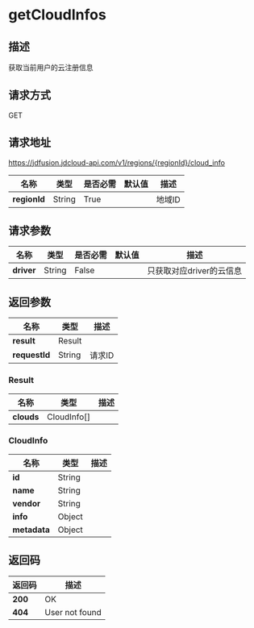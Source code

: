 # getCloudInfos


## 描述
获取当前用户的云注册信息

## 请求方式
GET

## 请求地址
https://jdfusion.jdcloud-api.com/v1/regions/{regionId}/cloud_info

|名称|类型|是否必需|默认值|描述|
|---|---|---|---|---|
|**regionId**|String|True| |地域ID|

## 请求参数
|名称|类型|是否必需|默认值|描述|
|---|---|---|---|---|
|**driver**|String|False| |只获取对应driver的云信息|


## 返回参数
|名称|类型|描述|
|---|---|---|
|**result**|Result| |
|**requestId**|String|请求ID|

### Result
|名称|类型|描述|
|---|---|---|
|**clouds**|CloudInfo[]| |
### CloudInfo
|名称|类型|描述|
|---|---|---|
|**id**|String| |
|**name**|String| |
|**vendor**|String| |
|**info**|Object| |
|**metadata**|Object| |

## 返回码
|返回码|描述|
|---|---|
|**200**|OK|
|**404**|User not found|
